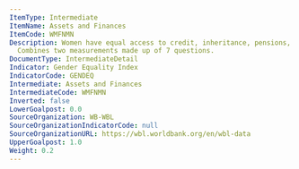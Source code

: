 ```yaml
---
ItemType: Intermediate
ItemName: Assets and Finances
ItemCode: WMFNMN
Description: Women have equal access to credit, inheritance, pensions, and retirement.
  Combines two measurements made up of 7 questions.
DocumentType: IntermediateDetail
Indicator: Gender Equality Index
IndicatorCode: GENDEQ
Intermediate: Assets and Finances
IntermediateCode: WMFNMN
Inverted: false
LowerGoalpost: 0.0
SourceOrganization: WB-WBL
SourceOrganizationIndicatorCode: null
SourceOrganizationURL: https://wbl.worldbank.org/en/wbl-data
UpperGoalpost: 1.0
Weight: 0.2
---
```


